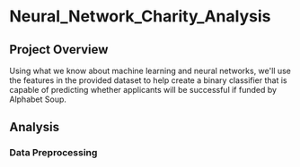 # Neural_Network_Charity_Analysis

## Project Overview
Using what we know about machine learning and neural networks, we'll use the features in the provided dataset to help create a binary classifier that is capable of predicting whether applicants will be successful if funded by Alphabet Soup.

## Analysis
### Data Preprocessing
